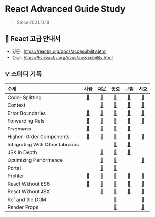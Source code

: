 # React Advanced Guide Study

> Since 2021.10.18

## 📘 React 고급 안내서

- 영문 : https://reactjs.org/docs/accessibility.html
- 한글 : https://ko.reactjs.org/docs/accessibility.html

## 💡 스터디 기록

| 주제                             |                  지용                   |                    채은                    |                         종호                          |                        그림                        |                     지호                     |
| :------------------------------- | :-------------------------------------: | :----------------------------------------: | :---------------------------------------------------: | :------------------------------------------------: | :------------------------------------------: |
| Code-Splitting                   |     [🔗](./code-splitting/jiyong1)      |     [🔗](./code-splitting/chaeeun037)      |          [🔗](./code-splitting/jonghopark95)          |          [🔗](./code-splitting/Seogeurim)          |     [🔗](./code-splitting/peanut-lover)      |
| Context                          |                                         |         [🔗](./context/chaeeun037)         |             [🔗](./context/jonghopark95)              |             [🔗](./context/Seogeurim)              |         [🔗](./context/peanut-lover)         |
| Error Boundaries                 |    [🔗](./error-boundaries/jiyong1)     |    [🔗](./error-boundaries/chaeeun037)     |         [🔗](./error-boundaries/jonghopark95)         |         [🔗](./error-boundaries/Seogeurim)         |    [🔗](./error-boundaries/peanut-lover)     |
| Forwarding Refs                  |     [🔗](./forwarding-refs/jiyong1)     |     [🔗](./forwarding-refs/chaeeun037)     |         [🔗](./forwarding-refs/jonghopark95)          |         [🔗](./forwarding-refs/Seogeurim)          |     [🔗](./forwarding-refs/peanut-lover)     |
| Fragments                        |        [🔗](./fragments/jiyong1)        |        [🔗](./fragments/chaeeun037)        |            [🔗](./fragments/jonghopark95)             |            [🔗](./fragments/Seogeurim)             |                                              |
| Higher-Order Components          | [🔗](./higher-order-components/jiyong1) | [🔗](./higher-order-components/chaeeun037) |     [🔗](./higher-order-components/jonghopark95)      |     [🔗](./higher-order-components/Seogeurim)      | [🔗](./higher-order-components/peanut-lover) |
| Integrating With Other Libraries |                                         |                                            | [🔗](./integrating-with-other-libraries/jonghopark95) | [🔗](./integrating-with-other-libraries/Seogeurim) |                                              |
| JSX in Depth                     |                                         |      [🔗](./jsx-in-depth/chaeeun037)       |           [🔗](./jsx-in-depth/jonghopark95)           |           [🔗](./jsx-in-depth/Seogeurim)           |                                              |
| Optimizing Performance           |                                         | [🔗](./optimizing-performance/chaeeun037)  |      [🔗](./optimizing-performance/jonghopark95)      |                                                    | [🔗](./optimizing-performance/peanut-lover)  |
| Portal                           |                                         |         [🔗](./portal/chaeeun037)          |              [🔗](./portal/jonghopark95)              |                                                    |                                              |
| Profiler                         |        [🔗](./profiler/jiyong1)         |        [🔗](./profiler/chaeeun037)         |             [🔗](./profiler/jonghopark95)             |             [🔗](./profiler/Seogeurim)             |        [🔗](./profiler/peanut-lover)         |
| React Without ES6                |    [🔗](./react-without-es6/jiyong1)    |    [🔗](./react-without-es6/chaeeun037)    |        [🔗](./react-without-es6/jonghopark95)         |        [🔗](./react-without-es6/Seogeurim)         |    [🔗](./react-without-es6/peanut-lover)    |
| React Without JSX                |                                         |    [🔗](./react-without-jsx/chaeeun037)    |        [🔗](./react-without-jsx/jonghopark95)         |        [🔗](./react-without-jsx/Seogeurim)         |    [🔗](./react-without-jsx/peanut-lover)    |
| Ref and the DOM                  |                                         |                                            |        [🔗](./ref-and-dom/jonghopark95)               |                                                    |    [🔗](./ref-and-dom/peanut-lover)          |
| Render Props                     |                                         |                                            |        [🔗](./render-props/jonghopark95)              |                                                    |    [🔗](./render-props/peanut-lover)         |
